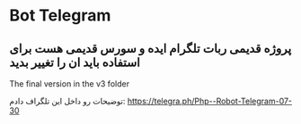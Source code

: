 # Bot Telegram

پروژه قدیمی ربات تلگرام
ایده و سورس قدیمی هست
برای استفاده باید ان را تغییر بدید
 --
The final version in the v3 folder

توضیحات رو داخل این تلگراف دادم:
https://telegra.ph/Php--Robot-Telegram-07-30